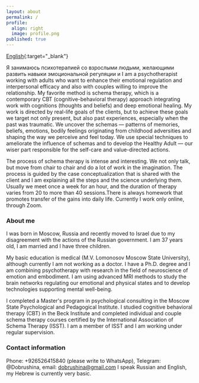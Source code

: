 ```yaml
---
layout: about
permalink: /
profile:
  align: right
  image: profile.png
published: true
---
```


[English](index.md){:target="_blank"}


Я занимаюсь психотерапией со взрослыми людьми, желающими развить навыки эмоциональной регуляции и 
I am a psychotherapist working with adults who want to enhance their emotional regulation and interpersonal efficacy and also with couples willing to improve the relationship. My favorite method is schema therapy, which is a contemporary CBT (cognitive-behavioral therapy) approach integrating work with cognitions (thoughts and beliefs) and deep emotional healing. My work is directed by real-life goals of the clients, but to achieve these goals we target not only present, but also past experiences, especially when the past was traumatic. We uncover the schemas — patterns of memories, beliefs, emotions, bodily feelings originating from childhood adversities and shaping the way we perceive and feel today. We use special techniques to ameliorate the influence of schemas and to develop the Healthy Adult — our wiser part responsible for the self-care and value-directed actions.

The process of schema therapy is intense and interesting. We not only talk, but move from chair to chair and do a lot of work in the imagination. The process is guided by the case conceptualization that is shared with the client and I am explaining all the steps and the science underlying them.  Usually we meet once a week for an hour, and the duration of therapy varies from 20 to more than 40 sessions.There is always homework that promotes transfer of the gains into daily life. Currently I work only online, through Zoom.


### About me
I was born in Moscow, Russia and recently moved to Israel due to my disagreement with the actions of the Russian government. I am 37 years old, I am married and I have three children.

My basic education is medical (M.V. Lomonosov Moscow State University), although currently I am not working as a doctor. I have a Ph.D. degree and I am combining psychotherapy with research in the field of neuroscience of emotion and embodiment. I am using advanced MRI methods to study the brain networks regulating our emotional and physical states and to develop technologies supporting mental well-being.

I completed a Master's program in psychological consulting in the Moscow State Psychological and Pedagogical Institute. I studied cognitive behavioral therapy (CBT) in the Beck Institute and completed individual and couple schema therapy courses certified by the International Association of Schema Therapy (ISST). I am a member of ISST and I am working under regular supervision.

### Contact information
Phone: +926526415840 (please write to WhatsApp), Telegram: @Dobrushina, email: dobrushina@gmail.com
I speak Russian and English, my Hebrew is currently very basic.